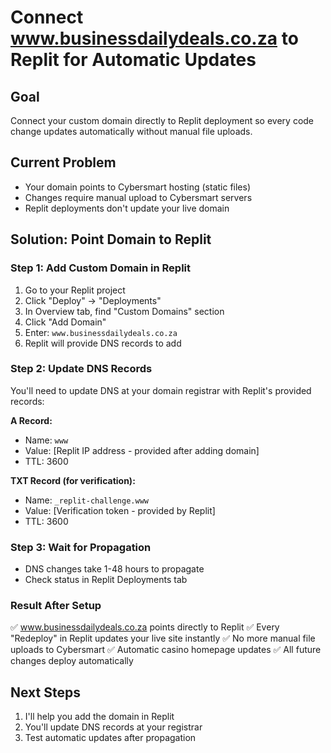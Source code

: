 # Connect www.businessdailydeals.co.za to Replit for Automatic Updates

## Goal
Connect your custom domain directly to Replit deployment so every code change updates automatically without manual file uploads.

## Current Problem
- Your domain points to Cybersmart hosting (static files)
- Changes require manual upload to Cybersmart servers
- Replit deployments don't update your live domain

## Solution: Point Domain to Replit

### Step 1: Add Custom Domain in Replit
1. Go to your Replit project
2. Click "Deploy" → "Deployments" 
3. In Overview tab, find "Custom Domains" section
4. Click "Add Domain"
5. Enter: `www.businessdailydeals.co.za`
6. Replit will provide DNS records to add

### Step 2: Update DNS Records
You'll need to update DNS at your domain registrar with Replit's provided records:

**A Record:**
- Name: `www` 
- Value: [Replit IP address - provided after adding domain]
- TTL: 3600

**TXT Record (for verification):**
- Name: `_replit-challenge.www`
- Value: [Verification token - provided by Replit]
- TTL: 3600

### Step 3: Wait for Propagation
- DNS changes take 1-48 hours to propagate
- Check status in Replit Deployments tab

### Result After Setup
✅ www.businessdailydeals.co.za points directly to Replit
✅ Every "Redeploy" in Replit updates your live site instantly
✅ No more manual file uploads to Cybersmart
✅ Automatic casino homepage updates
✅ All future changes deploy automatically

## Next Steps
1. I'll help you add the domain in Replit
2. You'll update DNS records at your registrar
3. Test automatic updates after propagation